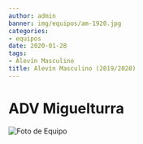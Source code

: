 ```yaml
---
author: admin
banner: img/equipos/am-1920.jpg
categories:
- equipos
date: 2020-01-28
tags:
- Alevín Masculino
title: Alevín Masculino (2019/2020)
---
```

# ADV Miguelturra

![Foto de Equipo](../../img/equipos/am-1920.jpg)
